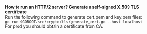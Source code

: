 **How to run an HTTP/2 server? Generate a self-signed X.509 TLS certificate**\
Run the following command to generate cert.pem and key.pem files:\
`go run $GOROOT/src/crypto/tls/generate_cert.go --host localhost`\
For prod you should obtain a certificate from CA.